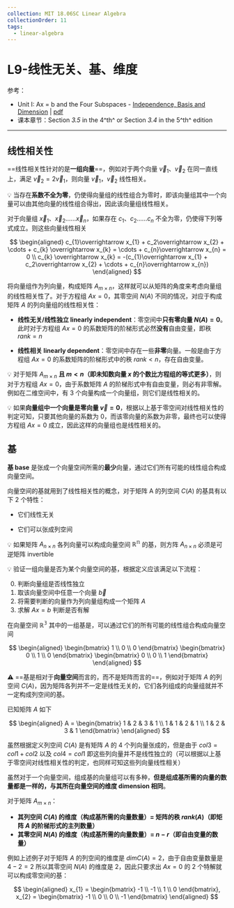 ```yaml
---
collection: MIT 18.06SC Linear Algebra
collectionOrder: 11
tags:
  - linear-algebra
---
```


# L9-线性无关、基、维度

参考：

* Unit I: Ax = b and the Four Subspaces - [Independence, Basis and Dimension](https://ocw.mit.edu/courses/mathematics/18-06sc-linear-algebra-fall-2011/ax-b-and-the-four-subspaces/independence-basis-and-dimension/) | [pdf](./attachments/MIT18_06SCF11_Ses1.9sum.pdf)
* 课本章节：Section *3.5* in the 4^th^ or Section *3.4* in the 5^th^ edition

---

## 线性相关性

==线性相关性针对的是**一组向量**==，例如对于两个向量 $\overrightarrow v_{1}$、$\overrightarrow v_{2}$ 在同一直线上，满足 $\overrightarrow v_{2} = 2 \overrightarrow v_{1}$，则向量 $\overrightarrow v_{1}$，$\overrightarrow v_{2}$ 线性相关。

:bulb: 当存在**系数不全为零**，仍使得向量组的线性组合为零时，即该向量组其中一个向量可以由其他向量的线性组合得出，因此该向量组线性相关。

对于向量组 $\overrightarrow x_{1}$、$\overrightarrow x_{2}$……$\overrightarrow x_{n}$，如果存在 $c_{1}$、$c_{2}$……$c_{n}$ 不全为零，仍使得下列等式成立。则这些向量线性相关

<!-- #region-->
$$
\begin{aligned}
c_{1}\overrightarrow x_{1} + c_2\overrightarrow x_{2} + \cdots + c_{k} \overrightarrow x_{k} = \cdots + c_{n}\overrightarrow x_{n} = 0 \\
c_{k} \overrightarrow x_{k} = -(c_{1}\overrightarrow x_{1} + c_2\overrightarrow x_{2} + \cdots + c_{n}\overrightarrow x_{n})
\end{aligned}
$$
<!-- #endregion -->

将向量组作为列向量，构成矩阵 $A_{m \times n}$，这样就可以从矩阵的角度来考虑向量组的线性相关性了。对于方程组 $Ax=0$，其零空间 $N(A)$ 不同的情况，对应于构成矩阵 $A$ 的列向量组的线性相关性：

* **线性无关/线性独立 linearly independent**：零空间中**只有零向量 $N(A)={0}$**。此时对于方程组 $Ax=0$ 的系数矩阵的阶梯形式必然**没有**自由变量，即秩 $rank=n$

* **线性相关 linearly dependent**：零空间中存在一些**非零**向量。一般是由于方程组 $Ax=0$ 的系数矩阵的阶梯形式中的秩 $rank<n$，存在自由变量。


:bulb: 对于矩阵 $A_{m \times n}$ **且 $m<n$（即未知数向量 $x$ 的个数比方程组的等式更多）**，则对于方程组 $Ax=0$，由于系数矩阵 $A$ 的阶梯形式中有自由变量，则必有非零解。例如在二维空间中，有 3 个向量构成一个向量组，则它们是线性相关的。

:bulb: 如果**向量组中一个向量是零向量 $\overrightarrow v=0$**，根据以上基于零空间对线性相关性的判定可知，只要其他向量的系数为 $0$，而该零向量的系数为非零，最终也可以使得方程组 $Ax=0$ 成立，因此这样的向量组也是线性相关的。

## 基
**基 base** 是张成一个向量空间所需的**最少**向量，通过它们所有可能的线性组合构成向量空间。

向量空间的基就用到了线性相关性的概念，对于矩阵 A 的列空间 $C(A)$ 的基具有以下 2 个特性：

* 它们线性无关

* 它们可以张成列空间

:bulb: 如果矩阵 $A_{n \times n}$ 各列向量可以构成向量空间 $\mathbb{R^{n}}$ 的基，则方阵 $A_{n \times n}$ 必须是可逆矩阵 invertible

:bulb: 验证一组向量是否为某个向量空间的基，根据定义应该满足以下流程：

0. 判断向量组是否线性独立
1. 取该向量空间中任意一个向量 $\overrightarrow b$
2. 将需要判断的向量作为列向量组构成一个矩阵 $A$
3. 求解 $Ax=b$ 判断是否有解

在向量空间 $\mathbb{R^{3}}$ 其中的一组基是，可以通过它们的所有可能的线性组合构成向量空间

<!-- #region-->
$$
\begin{aligned}
\begin{bmatrix}
  1 \\
  0 \\
  0
\end{bmatrix}
\begin{bmatrix}
  0 \\
  1 \\
  0
\end{bmatrix}
\begin{bmatrix}
  0 \\
  0 \\
  1
\end{bmatrix}
\end{aligned}
$$
<!-- #endregion -->

:warning: ==基是相对于**向量空间**而言的，而不是矩阵而言的==，例如对于矩阵 $A$ 的列空间 $C(A)$，因为矩阵各列并不一定是线性无关的，它们各列组成的向量组就并不一定构成列空间的基。

已知矩阵 $A$ 如下

<!-- #region-->
$$
\begin{aligned}
A =
\begin{bmatrix}
  1 & 2 & 3 & 1 \\
  1 & 1 & 2 & 1 \\
  1 & 2 & 3 & 1
\end{bmatrix}
\end{aligned}
$$
<!-- #endregion -->

虽然根据定义列空间 $C(A)$ 是有矩阵 $A$ 的 4 个列向量张成的，但是由于 $col3=col1+col2$ 以及 $col4=col1$ 即这些列向量并不是线性独立的（可以根据以上基于零空间对线性相关性的判定，也同样可知这些列向量线性相关）

虽然对于一个向量空间，组成基的向量组可以有多种，**但是组成基所需的向量的数量都是一样的，与其所在向量空间的维度 dimension 相同**。

对于矩阵 $A_{m \times n}$：

* **其列空间 $C(A)$ 的维度（构成基所需的向量数量）= 矩阵的秩 $rank(A)$（即矩阵 $A$ 的阶梯形式的主列数量）**
* **其零空间 $N(A)$ 的维度（构成基所需的向量数量）= $n-r$（即自由变量的数量）**

例如上述例子对于矩阵 $A$ 的列空间的维度是 $dimC(A)=2$，由于自由变量数量是 $4-2=2$ 所以其零空间 $N(A)$ 的维度是 $2$，因此只要求出 $Ax=0$ 的 2 个特解就可以构成零空间的基：

<!-- #region-->
$$
\begin{aligned}
x_{1} =
\begin{bmatrix}
  -1 \\
  -1 \\
  1 \\
  0
\end{bmatrix},
x_{2} =
\begin{bmatrix}
  -1 \\
  0 \\
  0 \\
  -1
\end{bmatrix}
\end{aligned}
$$
<!-- #endregion -->